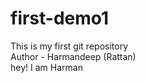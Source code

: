 # first-demo1
This is my first git repository
<br>
Author - Harmandeep (Rattan)
<br>
hey! I am Harman
